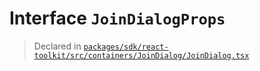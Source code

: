 # Interface `JoinDialogProps`
> Declared in [`packages/sdk/react-toolkit/src/containers/JoinDialog/JoinDialog.tsx`](.)
